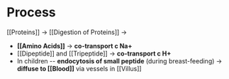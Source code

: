 # Process
[[Proteins]] -> [[Digestion of Proteins]] ->
- **[[Amino Acids]]** -> **co-transport c Na+**
- [[Dipeptide]] and [[Tripeptide]] -> **co-transport c H+**
- In children -- **endocytosis of small peptide** (during breast-feeding)
-> **diffuse to [[Blood]]** via vessels in [[Villus]]